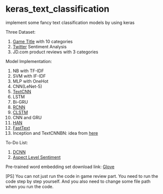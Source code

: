 # keras_text_classification
implement some fancy text classification models by using keras

Three Dataset:
1. [Game Title](https://github.com/llSourcell/How_to_do_Sentiment_Analysis) with 10 categories
2. [Twitter](http://thinknook.com/wp-content/uploads/2012/09/Sentiment-Analysis-Dataset.zip) Sentiment Analysis
3. JD.com product reviews with 3 categories

Model Implementation:
1. NB with TF-IDF
2. SVM with IF-IDF
3. MLP with OneHot
4. CNN(LeNet-5)
5. [TextCNN](https://arxiv.org/abs/1408.5882)
6. LSTM
7. Bi-GRU
8. [RCNN](http://www.nlpr.ia.ac.cn/cip/~liukang/liukangPageFile/Recurrent%20Convolutional%20Neural%20Networks%20for%20Text%20Classification.pdf)
9. [CLSTM](https://arxiv.org/abs/1511.08630)
10. CNN and GRU
11. [HAN](http://aclweb.org/anthology/N/N16/N16-1174.pdf)
12. [FastText](https://arxiv.org/abs/1607.01759)
13. Inception and TextCNNBN: idea from [here](https://zhuanlan.zhihu.com/p/28923961)

To-Do List:
1. [DCNN](https://arxiv.org/abs/1404.2188)
2. [Aspect Level Sentiment](http://aclweb.org/anthology/D16-1058)

Pre-trained word embedding set download link: [Glove](https://nlp.stanford.edu/projects/glove/)

[PS] You can not just run the code in game review part. You need to run the code step by step yourself. And you also need to change some file path when you run the code.
